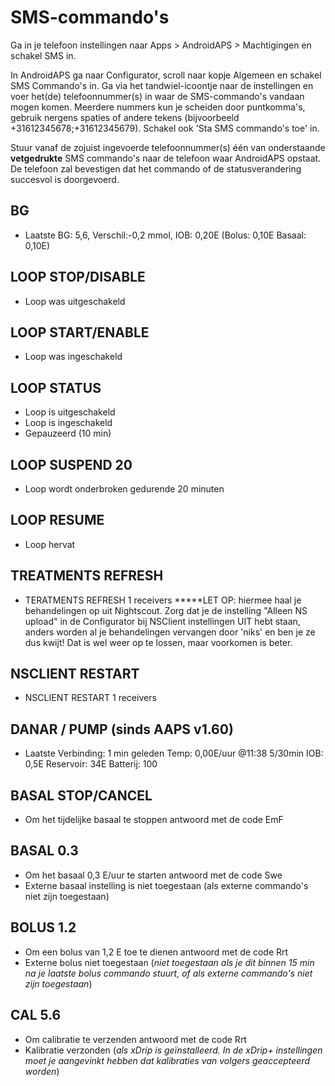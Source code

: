 # SMS-commando's

Ga in je telefoon instellingen naar Apps > AndroidAPS > Machtigingen en schakel SMS in.

In AndroidAPS ga naar Configurator, scroll naar kopje Algemeen en schakel SMS Commando's in. Ga via het tandwiel-icoontje naar de instellingen en voer het(de) telefoonnummer(s) in waar de SMS-commando's vandaan mogen komen. Meerdere nummers kun je scheiden door puntkomma's, gebruik nergens spaties of andere tekens (bijvoorbeeld +31612345678;+31612345679). Schakel ook 'Sta SMS commando's toe' in.

Stuur vanaf de zojuist ingevoerde telefoonnummer(s) één van onderstaande **vetgedrukte** SMS commando's naar de telefoon waar AndroidAPS opstaat. De telefoon zal bevestigen dat het commando of de statusverandering succesvol is doorgevoerd.

## BG

- Laatste BG: 5,6, Verschil:-0,2 mmol, IOB: 0,20E (Bolus: 0,10E Basaal: 0,10E)

## LOOP STOP/DISABLE

- Loop was uitgeschakeld

## LOOP START/ENABLE

- Loop was ingeschakeld

## LOOP STATUS

- Loop is uitgeschakeld
- Loop is ingeschakeld
- Gepauzeerd (10 min)

## LOOP SUSPEND 20

- Loop wordt onderbroken gedurende 20 minuten

## LOOP RESUME

- Loop hervat

## TREATMENTS REFRESH

- TERATMENTS REFRESH 1 receivers *****LET OP: hiermee haal je behandelingen op uit Nightscout. Zorg dat je de instelling "Alleen NS upload" in de Configurator bij NSClient instellingen UIT hebt staan, anders worden al je behandelingen vervangen door 'niks' en ben je ze dus kwijt! Dat is wel weer op te lossen, maar voorkomen is beter.

## NSCLIENT RESTART

- NSCLIENT RESTART 1 receivers

## DANAR / PUMP (sinds AAPS v1.60)

- Laatste Verbinding: 1 min geleden Temp: 0,00E/uur @11:38 5/30min IOB: 0,5E Reservoir: 34E Batterij: 100

## BASAL STOP/CANCEL

- Om het tijdelijke basaal te stoppen antwoord met de code EmF

## BASAL 0.3

- Om het basaal 0,3 E/uur te starten antwoord met de code Swe
- Externe basaal instelling is niet toegestaan (als externe commando's niet zijn toegestaan)

## BOLUS 1.2

- Om een bolus van 1,2 E toe te dienen antwoord met de code Rrt
- Externe bolus niet toegestaan (*niet toegestaan als je dit binnen 15 min na je laatste bolus commando stuurt, of als externe commando's niet zijn toegestaan*)

## CAL 5.6

- Om calibratie te verzenden antwoord met de code Rrt
- Kalibratie verzonden (*als xDrip is geïnstalleerd. In de xDrip+ instellingen moet je aangevinkt hebben dat kalibraties van volgers geaccepteerd worden*)